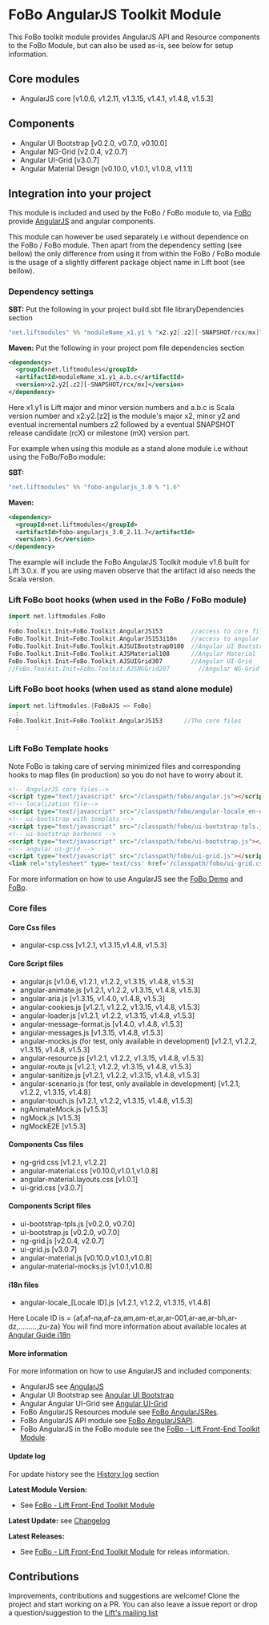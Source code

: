 # FoBo AngularJS Toolkit Module

This FoBo toolkit module provides AngularJS API and Resource components to the FoBo Module, 
but can also be used as-is, see below for setup information.

## Core modules 

- AngularJS core [v1.0.6, v1.2.11, v1.3.15, v1.4.1, v1.4.8, v1.5.3]

## Components

- Angular UI Bootstrap [v0.2.0, v0.7.0, v0.10.0]
- Angular NG-Grid [v2.0.4, v2.0.7]
- Angular UI-Grid [v3.0.7]
- Angular Material Design [v0.10.0, v1.0.1, v1.0.8, v1.1.1]

## Integration into your project 

This module is included and used by the FoBo / FoBo module to, via [FoBo](https://github.com/karma4u101/FoBo/blob/master/README.md) 
provide [AngularJS](http://angularjs.org/) and angular components. 

This module can however be used separately i.e without dependence on the FoBo / FoBo module. 
Then apart from the dependency setting (see bellow) the only difference from using it from within the 
FoBo / FoBo module is the usage of a slightly different package object name in Lift boot (see bellow). 

### Dependency settings

**SBT:**
Put the following in your project build.sbt file libraryDependencies section 
```scala
"net.liftmodules" %% "moduleName_x1.y1 % "x2.y2[.z2][-SNAPSHOT/rcx/mx]"
```
**Maven:** 
Put the following in your project pom file dependencies section 
```xml
<dependency>
  <groupId>net.liftmodules</groupId>
  <artifactId>moduleName_x1.y1_a.b.c</artifactId>
  <version>x2.y2[.z2][-SNAPSHOT/rcx/mx]</version>
</dependency>
```
Here x1.y1 is Lift major and minor version numbers and a.b.c is Scala
version number and x2.y2.[z2] is the module's major x2, minor y2 and
eventual incremental numbers z2 followed by a eventual SNAPSHOT 
release candidate (rcX) or milestone (mX) version part.

For example when using this module as a stand alone module i.e without using the FoBo/FoBo module:

**SBT:**
```scala
"net.liftmodules" %% "fobo-angularjs_3.0 % "1.6"
``` 
**Maven:**
```xml      
<dependency>
  <groupId>net.liftmodules</groupId>
  <artifactId>fobo-angularjs_3.0_2.11.7</artifactId>
  <version>1.6</version>
</dependency>
```
The example will include the FoBo AngularJS Toolkit module v1.6 built for Lift 3.0.x. 
If you are using maven observe that the artifact id also needs the Scala version.

### Lift FoBo boot hooks (when used in the FoBo / FoBo module)
```scala
import net.liftmodules.FoBo 
  :
FoBo.Toolkit.Init=FoBo.Toolkit.AngularJS153        //access to core files 
FoBo.Toolkit.Init=FoBo.Toolkit.AngularJS153i18n    //access to angular i18n files 
FoBo.Toolkit.Init=FoBo.Toolkit.AJSUIBootstrap0100  //Angular UI Bootstrap
FoBo.Toolkit.Init=FoBo.Toolkit.AJSMaterial108      //Angular Material
FoBo.Toolkit.Init=FoBo.Toolkit.AJSUIGrid307        //Angular UI-Grid
//FoBo.Toolkit.Init=FoBo.Toolkit.AJSNGGrid207        //Angular NG-Grid
```
### Lift FoBo boot hooks (when used as stand alone module)
```scala
import net.liftmodules.{FoBoAJS => FoBo} 
  :
FoBo.Toolkit.Init=FoBo.Toolkit.AngularJS153      //The core files 
  :
```
### Lift FoBo Template hooks

Note FoBo is taking care of serving minimized files and corresponding hooks to map files (in production) so you 
do not have to worry about it. 
```html
<!-- AngularJS core files-->
<script type="text/javascript" src="/classpath/fobo/angular.js"></script>
<!-- localization file-->
<script type="text/javascript" src="/classpath/fobo/angular-locale_en-us.js"></script>
<!-- ui-bootstrap with templats -->
<script type="text/javascript" src="/classpath/fobo/ui-bootstrap-tpls.js"></script>
<!-- ui-bootstrap barbones -->
<script type="text/javascript" src="/classpath/fobo/ui-bootstrap.js"></script>
<!-- angular ui-grid -->
<script type="text/javascript" src="/classpath/fobo/ui-grid.js"></script>
<link rel="stylesheet" type='text/css' href='/classpath/fobo/ui-grid.css'>
```

For more information on how to use AngularJS see the [FoBo Demo](http://www.media4u101.se/fobo-lift-template-demo/) and [FoBo](https://github.com/karma4u101/FoBo/blob/master/README.md).  

### Core files

#### Core Css files

- angular-csp.css [v1.2.1, v1.3.15,v1.4.8, v1.5.3]

#### Core Script files

- angular.js [v1.0.6, v1.2.1, v1.2.2, v1.3.15, v1.4.8, v1.5.3]
- angular-animate.js [v1.2.1, v1.2.2, v1.3.15, v1.4.8, v1.5.3]
- angular-aria.js [v1.3.15, v1.4.0, v1.4.8, v1.5.3]
- angular-cookies.js [v1.2.1, v1.2.2, v1.3.15, v1.4.8, v1.5.3]
- angular-loader.js [v1.2.1, v1.2.2, v1.3.15, v1.4.8, v1.5.3]
- angular-message-format.js [v1.4.0, v1.4.8, v1.5.3]
- angular-messages.js [v1.3.15, v1.4.8, v1.5.3]
- angular-mocks.js (for test, only available in development) [v1.2.1, v1.2.2, v1.3.15, v1.4.8, v1.5.3]
- angular-resource.js [v1.2.1, v1.2.2, v1.3.15, v1.4.8, v1.5.3]
- angular-route.js [v1.2.1, v1.2.2, v1.3.15, v1.4.8, v1.5.3]
- angular-sanitize.js [v1.2.1, v1.2.2, v1.3.15, v1.4.8, v1.5.3]
- angular-scenario.js (for test, only available in development) [v1.2.1, v1.2.2, v1.3.15, v1.4.8] 
- angular-touch.js [v1.2.1, v1.2.2, v1.3.15, v1.4.8, v1.5.3]
- ngAnimateMock.js [v1.5.3]
- ngMock.js [v1.5.3]
- ngMockE2E [v1.5.3]

#### Components Css files

- ng-grid.css [v1.2.1, v1.2.2]
- angular-material.css [v0.10.0,v1.0.1,v1.0.8]
- angular-material.layouts.css [v1.0.1]
- ui-grid.css [v3.0.7]


#### Components Script files

- ui-bootstrap-tpls.js [v0.2.0, v0.7.0]
- ui-bootstrap.js [v0.2.0, v0.7.0]
- ng-grid.js [v2.0.4, v2.0.7]
- ui-grid.js [v3.0.7]
- angular-material.js [v0.10.0,v1.0.1,v1.0.8]
- angular-material-mocks.js [v1.0.1,v1.0.8]
 
#### i18n files

- angular-locale_[Locale ID].js [v1.2.1, v1.2.2, v1.3.15, v1.4.8]

Here Locale ID is = {af,af-na,af-za,am,am-et,ar,ar-001,ar-ae,ar-bh,ar-dz,.........,zu-za}
You will find more information about available locales at [Angular Guide i18n](http://docs.angularjs.org/guide/i18n)

#### More information
 
For more information on how to use AngularJS and included components:
- AngularJS see [AngularJS](http://angularjs.org/)
- Angular UI Bootstrap see [Angular UI Bootstrap](http://angular-ui.github.io/bootstrap/)
- Angular Angular UI-Grid see [Angular UI-Grid](http://ui-grid.info/)
- FoBo AngularJS Resources module see [FoBo AngularJSRes](https://github.com/karma4u101/FoBo/Angular/AngularJSRes).
- FoBo AngularJS API module see [FoBo AngularJSAPI](https://github.com/karma4u101/FoBo/Angular/AngularJSAPI).
- FoBo AngularJS in the FoBo module see the [FoBo - Lift Front-End Toolkit Module](https://github.com/karma4u101/FoBo).

#### Update log

For update history see the [History log](https://github.com/karma4u101/FoBo/tree/master/CHANGELOG.md#history-log) section

**Latest Module Version:**
- See [FoBo - Lift Front-End Toolkit Module](https://github.com/karma4u101/FoBo)  

**Latest Update:**
see [Changelog](https://github.com/karma4u101/FoBo/blob/develop/CHANGELOG.md)

**Latest Releases:**
- See [FoBo - Lift Front-End Toolkit Module](https://github.com/karma4u101/FoBo) for releas information.

## Contributions
Improvements, contributions and suggestions are welcome! Clone the project and start working on a PR. You can also leave a issue report or drop a question/suggestion to the [Lift's mailing list](http://groups.google.com/group/liftweb/) 

 


